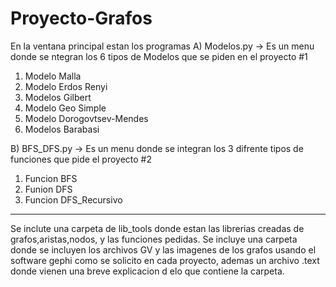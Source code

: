 # Proyecto-Grafos
En la ventana principal estan los programas 
A) Modelos.py -> Es un menu donde se ntegran los 6 tipos de Modelos que se piden en el proyecto #1
1) Modelo Malla
2) Modelo Erdos Renyi
3) Modelos Gilbert
4) Modelo Geo Simple
5) Modelo Dorogovtsev-Mendes
6) Modelos Barabasi


B) BFS_DFS.py -> Es un menu donde se integran los 3 difrente tipos de funciones que pide el proyecto #2 
1) Funcion BFS
2) Funion DFS
3) Funcion DFS_Recursivo

**************************************************************************************************************
Se inclute una carpeta de lib_tools donde estan las librerias creadas de grafos,aristas,nodos, y las funciones pedidas.
Se incluye una carpeta donde se incluyen los archivos GV y las imagenes de los grafos usando el software gephi como se solicito en cada proyecto, ademas un archivo .text donde vienen una breve explicacion d elo que contiene la carpeta.


